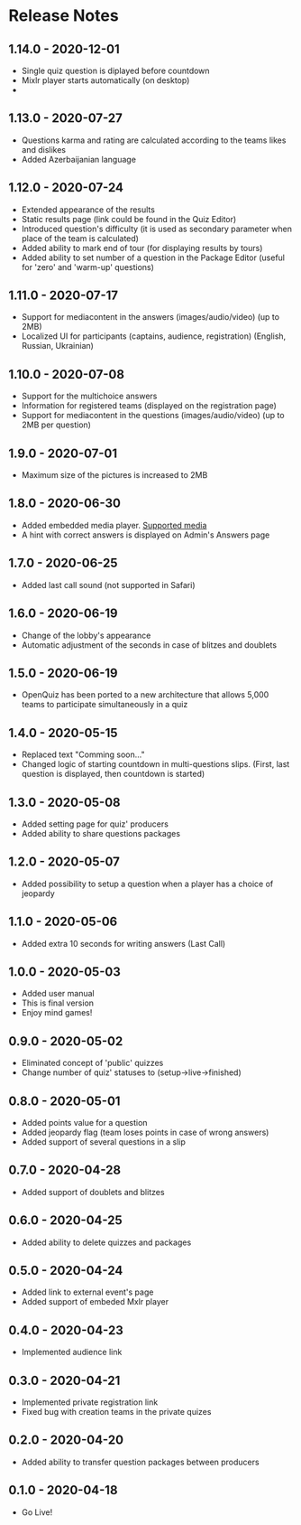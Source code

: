 # Release Notes

## 1.14.0 - 2020-12-01
* Single quiz question is diplayed before countdown
* Mixlr player starts automatically (on desktop)
*

## 1.13.0 - 2020-07-27

* Questions karma and rating are calculated according to the teams likes and dislikes
* Added Azerbaijanian language

## 1.12.0 - 2020-07-24

* Extended appearance of the results
* Static results page (link could be found in the Quiz Editor)
* Introduced question's difficulty (it is used as secondary parameter when place of the team is calculated)
* Added ability to mark end of tour (for displaying results by tours)
* Added ability to set number of a question in the Package Editor (useful for 'zero' and 'warm-up' questions)

## 1.11.0 - 2020-07-17

* Support for mediacontent in the answers (images/audio/video) (up to 2MB)
* Localized UI for participants (captains, audience, registration) (English, Russian, Ukrainian)

## 1.10.0 - 2020-07-08

* Support for the multichoice answers
* Information for registered teams (displayed on the registration page)
* Support for mediacontent in the questions (images/audio/video) (up to 2MB per question)

## 1.9.0 - 2020-07-01

* Maximum size of the pictures is increased to 2MB

## 1.8.0 - 2020-06-30

* Added embedded media player. [Supported media](https://www.npmjs.com/package/react-player#supported-media)
* A hint with correct answers is displayed on Admin's Answers page

## 1.7.0 - 2020-06-25

* Added last call sound (not supported in Safari)

## 1.6.0 - 2020-06-19

* Change of the lobby's appearance
* Automatic adjustment of the seconds in case of blitzes and doublets

## 1.5.0 - 2020-06-19

* OpenQuiz has been ported to a new architecture that allows 5,000 teams to participate simultaneously in a quiz

## 1.4.0 - 2020-05-15

* Replaced text "Comming soon..."
* Changed logic of starting countdown in multi-questions slips. (First, last question is displayed, then countdown is started)

## 1.3.0 - 2020-05-08

* Added setting page for quiz' producers
* Added ability to share questions packages

## 1.2.0 - 2020-05-07

* Added possibility to setup a question when a player has a choice of jeopardy

## 1.1.0 - 2020-05-06

* Added extra 10 seconds for writing answers (Last Call)

## 1.0.0 - 2020-05-03

* Added user manual
* This is final version
* Enjoy mind games!

## 0.9.0 - 2020-05-02

* Eliminated concept of 'public' quizzes
* Change number of quiz' statuses to (setup->live->finished)

## 0.8.0 - 2020-05-01

* Added points value for a question
* Added jeopardy flag (team loses points in case of wrong answers)
* Added support of several questions in a slip

## 0.7.0 - 2020-04-28

* Added support of doublets and blitzes

## 0.6.0 - 2020-04-25

* Added ability to delete quizzes and packages

## 0.5.0 - 2020-04-24

* Added link to external event's page
* Added support of embeded Mxlr player

## 0.4.0 - 2020-04-23

* Implemented audience link

## 0.3.0 - 2020-04-21

* Implemented private registration link
* Fixed bug with creation teams in the private quizes

## 0.2.0 - 2020-04-20

* Added ability to transfer question packages between producers

## 0.1.0 - 2020-04-18

* Go Live!